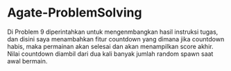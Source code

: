 # Agate-ProblemSolving
Di Problem 9 diperintahkan untuk mengenmbangkan hasil instruksi tugas, dan disini saya menambahkan fitur countdown yang dimana jika countdown habis, maka permainan akan selesai dan akan menampilkan score akhir. Nilai countdown diambil dari dua kali banyak jumlah random spawn saat awal bermain.
